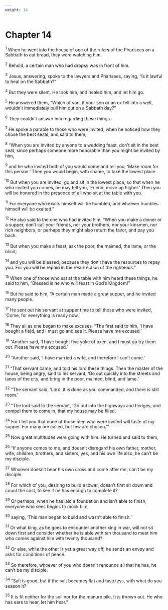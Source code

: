 ```yaml
---
weight: 14
---
```


# Chapter 14

<sup>1</sup> When he went into the house of one of the rulers of the Pharisees on a Sabbath to eat bread, they were watching him. 

<sup>2</sup> Behold, a certain man who had dropsy was in front of him. 

<sup>3</sup> Jesus, answering, spoke to the lawyers and Pharisees, saying, “Is it lawful to heal on the Sabbath?” 

<sup>4</sup> But they were silent. He took him, and healed him, and let him go. 

<sup>5</sup> He answered them, “Which of you, if your son or an ox fell into a well, wouldn’t immediately pull him out on a Sabbath day?” 

<sup>6</sup> They couldn’t answer him regarding these things. 

<sup>7</sup> He spoke a parable to those who were invited, when he noticed how they chose the best seats, and said to them, 

<sup>8</sup> “When you are invited by anyone to a wedding feast, don’t sit in the best seat, since perhaps someone more honorable than you might be invited by him, 

<sup>9</sup> and he who invited both of you would come and tell you, ‘Make room for this person.’ Then you would begin, with shame, to take the lowest place. 

<sup>10</sup> But when you are invited, go and sit in the lowest place, so that when he who invited you comes, he may tell you, ‘Friend, move up higher.’ Then you will be honored in the presence of all who sit at the table with you. 

<sup>11</sup> For everyone who exalts himself will be humbled, and whoever humbles himself will be exalted.” 

<sup>12</sup> He also said to the one who had invited him, “When you make a dinner or a supper, don’t call your friends, nor your brothers, nor your kinsmen, nor rich neighbors, or perhaps they might also return the favor, and pay you back. 

<sup>13</sup> But when you make a feast, ask the poor, the maimed, the lame, or the blind; 

<sup>14</sup> and you will be blessed, because they don’t have the resources to repay you. For you will be repaid in the resurrection of the righteous.” 

<sup>15</sup> When one of those who sat at the table with him heard these things, he said to him, “Blessed is he who will feast in God’s Kingdom!” 

<sup>16</sup> But he said to him, “A certain man made a great supper, and he invited many people. 

<sup>17</sup> He sent out his servant at supper time to tell those who were invited, ‘Come, for everything is ready now.’ 

<sup>18</sup> They all as one began to make excuses. “The first said to him, ‘I have bought a field, and I must go and see it. Please have me excused.’ 

<sup>19</sup> “Another said, ‘I have bought five yoke of oxen, and I must go try them out. Please have me excused.’ 

<sup>20</sup> “Another said, ‘I have married a wife, and therefore I can’t come.’ 

<sup>21</sup> “That servant came, and told his lord these things. Then the master of the house, being angry, said to his servant, ‘Go out quickly into the streets and lanes of the city, and bring in the poor, maimed, blind, and lame.’ 

<sup>22</sup> “The servant said, ‘Lord, it is done as you commanded, and there is still room.’ 

<sup>23</sup> “The lord said to the servant, ‘Go out into the highways and hedges, and compel them to come in, that my house may be filled. 

<sup>24</sup> For I tell you that none of those men who were invited will taste of my supper. For many are called, but few are chosen.’” 

<sup>25</sup> Now great multitudes were going with him. He turned and said to them, 

<sup>26</sup> “If anyone comes to me, and doesn’t disregard his own father, mother, wife, children, brothers, and sisters, yes, and his own life also, he can’t be my disciple. 

<sup>27</sup> Whoever doesn’t bear his own cross and come after me, can’t be my disciple. 

<sup>28</sup> For which of you, desiring to build a tower, doesn’t first sit down and count the cost, to see if he has enough to complete it? 

<sup>29</sup> Or perhaps, when he has laid a foundation and isn’t able to finish, everyone who sees begins to mock him, 

<sup>30</sup> saying, ‘This man began to build and wasn’t able to finish.’ 

<sup>31</sup> Or what king, as he goes to encounter another king in war, will not sit down first and consider whether he is able with ten thousand to meet him who comes against him with twenty thousand? 

<sup>32</sup> Or else, while the other is yet a great way off, he sends an envoy and asks for conditions of peace. 

<sup>33</sup> So therefore, whoever of you who doesn’t renounce all that he has, he can’t be my disciple. 

<sup>34</sup> “Salt is good, but if the salt becomes flat and tasteless, with what do you season it? 

<sup>35</sup> It is fit neither for the soil nor for the manure pile. It is thrown out. He who has ears to hear, let him hear.” 


